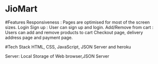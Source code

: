 # JioMart
#Features
Responsiveness : Pages are optimised for most of the screen sizes.
Login Sign up : User can sign up and login.
Add/Remove from cart : Users can add and remove products to cart
Checkout page, delivery address page and payment page.

#Tech Stack
HTML, CSS, JavaScript, JSON Server and heroku

Server: Local Storage of Web browser,JSON Server
